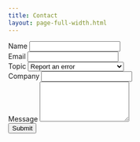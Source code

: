 ```yaml
---
title: Contact
layout: page-full-width.html
---
```

<!--
<table>
<tr><th>Webmaster</th><td>matt&#64;aylanetworks.com</td></tr>
<tr><th>Professional Services</th><td>sss</td></tr>
<tr><th>Support</th><td>sss</td></tr>
</table>
-->

<form action="/assets/server/contact.php" method="post">
  <div class="form-row">
    <div class="form-group col-md-6">
      <label for="name">Name</label>
      <input type="text" class="form-control" id="name" name="name" placeholder="" required>
    </div>
    <div class="form-group col-md-6">
      <label for="email">Email</label>
      <input type="text" class="form-control" id="email" name="email" placeholder="" required>
    </div>
  </div>
  <div class="form-row">
    <div class="form-group col-md-6">
      <label for="topic">Topic</label>
      <select class="custom-select">
        <option value="kit">Inquire about an Ayla Dev Kit</option>
        <option selected value="error">Report an error</option>
        <option value="question">Ask a question</option>
        <option value="other">Other</option>
      </select>
    </div>
    <div class="form-group col-md-6">
      <label for="company">Company</label>
      <input type="text" class="form-control" id="company" name="company" placeholder="" required>
    </div>
  </div>
  <div class="form-group">
    <label for="description">Message</label>
    <textarea class="form-control" id="message" name="message" rows="5" required></textarea>
  </div>
  <button type="submit" class="btn btn-success">Submit</button>
</form>

<!--
<form action="/assets/server/thank-you.php" method="post">
  <div class="form-row">
    <div class="form-group col-md-6">
      <label for="first-name">First Name</label>
      <input type="text" class="form-control" id="first-name" name="first-name" placeholder="" required>
    </div>
    <div class="form-group col-md-6">
      <label for="last-name">Last Name</label>
      <input type="text" class="form-control" id="last-name" name="last-name" placeholder="" required>
    </div>
  </div>
  <div class="form-row">
    <div class="form-group col-md-6">
      <label for="email">Email</label>
      <input type="text" class="form-control" id="email" name="email" placeholder="" required>
    </div>
    <div class="form-group col-md-6">
      <label for="company">Company</label>
      <input type="text" class="form-control" id="company" name="company" placeholder="" required>
    </div>
  </div>
  <div class="form-row">
    <div class="form-group col-md-12">
      <label for="page">Page Path</label>
      <input type="text" class="form-control" id="page" name="page" placeholder="">
    </div>
  </div>
  <div class="form-group">
    <label for="description">Description</label>
    <textarea class="form-control" id="description" name="description" rows="5" required></textarea>
  </div>
  <button type="submit" class="btn btn-success">Submit</button>
</form>
-->